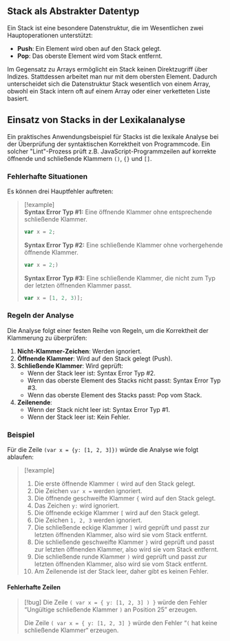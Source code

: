 ## Stack als Abstrakter Datentyp 
Ein Stack ist eine besondere Datenstruktur, die im Wesentlichen zwei Hauptoperationen unterstützt:
- **Push**: Ein Element wird oben auf den Stack gelegt.
- **Pop**: Das oberste Element wird vom Stack entfernt.

Im Gegensatz zu Arrays ermöglicht ein Stack keinen Direktzugriff über Indizes. Stattdessen arbeitet man nur mit dem obersten Element. Dadurch unterscheidet sich die Datenstruktur Stack wesentlich von einem Array, obwohl ein Stack intern oft auf einem Array oder einer verketteten Liste basiert.

## Einsatz von Stacks in der Lexikalanalyse
Ein praktisches Anwendungsbeispiel für Stacks ist die lexikale Analyse bei der Überprüfung der syntaktischen Korrektheit von Programmcode. Ein solcher "Lint"-Prozess prüft z.B. JavaScript-Programmzeilen auf korrekte öffnende und schließende Klammern `()`, `{}` und `[]`.

### Fehlerhafte Situationen
Es können drei Hauptfehler auftreten:
>[!example]  
> **Syntax Error Typ #1:** Eine öffnende Klammer ohne entsprechende schließende Klammer.
> ```javascript
> var x = 2;
> ```
> **Syntax Error Typ #2:** Eine schließende Klammer ohne vorhergehende öffnende Klammer.
> ```javascript
> var x = 2;)
> ```
> **Syntax Error Typ #3:** Eine schließende Klammer, die nicht zum Typ der letzten öffnenden Klammer passt.
> ```javascript
> var x = [1, 2, 3)];
> ```

### Regeln der Analyse
Die Analyse folgt einer festen Reihe von Regeln, um die Korrektheit der Klammerung zu überprüfen:

1. **Nicht-Klammer-Zeichen**: Werden ignoriert.
2. **Öffnende Klammer**: Wird auf den Stack gelegt (Push).
3. **Schließende Klammer**: Wird geprüft:
   - Wenn der Stack leer ist: Syntax Error Typ #2.
   - Wenn das oberste Element des Stacks nicht passt: Syntax Error Typ #3.
   - Wenn das oberste Element des Stacks passt: Pop vom Stack.
4. **Zeilenende**:
   - Wenn der Stack nicht leer ist: Syntax Error Typ #1.
   - Wenn der Stack leer ist: Kein Fehler.

### Beispiel
Für die Zeile `(var x = {y: [1, 2, 3]})` würde die Analyse wie folgt ablaufen:
>[!example]
> 1. Die erste öffnende Klammer `(` wird auf den Stack gelegt.
> 2. Die Zeichen `var x =` werden ignoriert.
> 3. Die öffnende geschweifte Klammer `{` wird auf den Stack gelegt.
> 4. Das Zeichen `y:` wird ignoriert.
> 5. Die öffnende eckige Klammer `[` wird auf den Stack gelegt.
> 6. Die Zeichen `1, 2, 3` werden ignoriert.
> 7. Die schließende eckige Klammer `]` wird geprüft und passt zur letzten öffnenden Klammer, also wird sie vom Stack entfernt.
> 8. Die schließende geschweifte Klammer `}` wird geprüft und passt zur letzten öffnenden Klammer, also wird sie vom Stack entfernt.
> 9. Die schließende runde Klammer `)` wird geprüft und passt zur letzten öffnenden Klammer, also wird sie vom Stack entfernt.
> 10. Am Zeilenende ist der Stack leer, daher gibt es keinen Fehler.

#### Fehlerhafte Zeilen
>[!bug]
> Die Zeile `( var x = { y: [1, 2, 3] ) }` würde den Fehler “Ungültige schließende Klammer `)` an Position 25” erzeugen.
> 
> Die Zeile `( var x = { y: [1, 2, 3] }` würde den Fehler “`(` hat keine schließende Klammer“ erzeugen.
